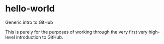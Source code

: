 # hello-world
Generic intro to GitHub

This is purely for the purposes of working through the very first very high-level introduction to GitHub.
